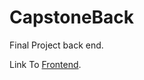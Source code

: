 # CapstoneBack
Final Project back end.

Link To [Frontend](https://github.com/NYCMAT/CapstoneFront).

